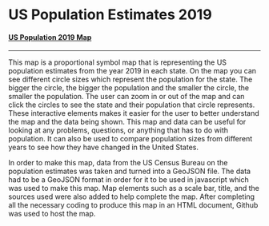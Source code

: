 # US Population Estimates 2019
#### [US Population 2019 Map](https://fogartycb.github.io/US_Population_Estimates_2019/)
-------------
This map is a proportional symbol map that is representing the US population estimates from the year 2019 in each state.  On the map you can see different circle sizes which represent the population for the state.  The bigger the circle, the bigger the population and the smaller the circle, the smaller the population.  The user can zoom in or out of the map and can click the circles to see the state and their population that circle represents.  These interactive elements makes it easier for the user to better understand the map and the data being shown.  This map and data can be useful for looking at any problems, questions, or anything that has to do with population.  It can also be used to compare population sizes from different years to see how they have changed in the United States.  

In order to make this map, data from the US Census Bureau on the population estimates was taken and turned into a GeoJSON file.  The data had to be a GeoJSON format in order for it to be used in javascript which was used to make this map.  Map elements such as a scale bar, title, and the sources used were also added to help complete the map.  After completing all the necessary coding to produce this map in an HTML document, Github was used to host the map. 
